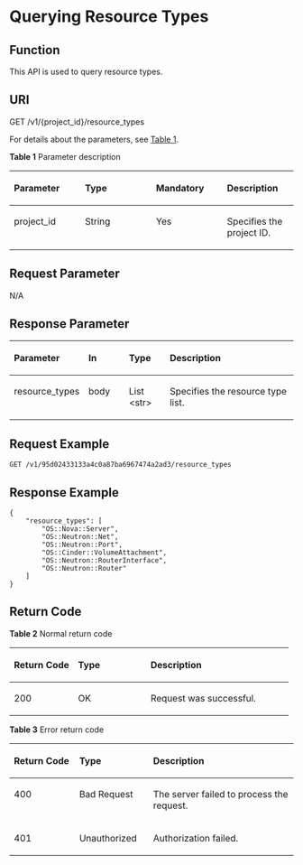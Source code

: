 # Querying Resource Types<a name="EN-US_TOPIC_0084581312"></a>

## Function<a name="en-us_topic_0057973149_section22362409"></a>

This API is used to query resource types.

## URI<a name="en-us_topic_0057973149_section67043958"></a>

GET /v1/\{project\_id\}/resource\_types

For details about the parameters, see  [Table 1](#table1759528275).

**Table  1**  Parameter description

<a name="table1759528275"></a>
<table><thead align="left"><tr id="row26011272716"><th class="cellrowborder" valign="top" width="25%" id="mcps1.2.5.1.1"><p id="p17762534144716"><a name="p17762534144716"></a><a name="p17762534144716"></a><strong id="b103051051101219"><a name="b103051051101219"></a><a name="b103051051101219"></a>Parameter</strong></p>
</th>
<th class="cellrowborder" valign="top" width="25%" id="mcps1.2.5.1.2"><p id="p376433420478"><a name="p376433420478"></a><a name="p376433420478"></a><strong id="b430485215122"><a name="b430485215122"></a><a name="b430485215122"></a>Type</strong></p>
</th>
<th class="cellrowborder" valign="top" width="25%" id="mcps1.2.5.1.3"><p id="p15766123474714"><a name="p15766123474714"></a><a name="p15766123474714"></a><strong id="b7654533127"><a name="b7654533127"></a><a name="b7654533127"></a>Mandatory</strong></p>
</th>
<th class="cellrowborder" valign="top" width="25%" id="mcps1.2.5.1.4"><p id="p147683349474"><a name="p147683349474"></a><a name="p147683349474"></a><strong id="b12893453141210"><a name="b12893453141210"></a><a name="b12893453141210"></a>Description</strong></p>
</th>
</tr>
</thead>
<tbody><tr id="row10601725277"><td class="cellrowborder" valign="top" width="25%" headers="mcps1.2.5.1.1 "><p id="p1765464961019"><a name="p1765464961019"></a><a name="p1765464961019"></a>project_id</p>
</td>
<td class="cellrowborder" valign="top" width="25%" headers="mcps1.2.5.1.2 "><p id="p0655184916104"><a name="p0655184916104"></a><a name="p0655184916104"></a>String</p>
</td>
<td class="cellrowborder" valign="top" width="25%" headers="mcps1.2.5.1.3 "><p id="p865694971017"><a name="p865694971017"></a><a name="p865694971017"></a>Yes</p>
</td>
<td class="cellrowborder" valign="top" width="25%" headers="mcps1.2.5.1.4 "><p id="p13658144921010"><a name="p13658144921010"></a><a name="p13658144921010"></a>Specifies the project ID.</p>
</td>
</tr>
</tbody>
</table>

## Request Parameter<a name="en-us_topic_0057973149_section66524715"></a>

N/A

## Response Parameter<a name="en-us_topic_0057973149_section61851530"></a>

<a name="en-us_topic_0057973149_table40331056"></a>
<table><thead align="left"><tr id="en-us_topic_0057973149_row44895264"><th class="cellrowborder" valign="top" width="15.478452154784522%" id="mcps1.1.5.1.1"><p id="p13701251185014"><a name="p13701251185014"></a><a name="p13701251185014"></a><strong id="b539517117139"><a name="b539517117139"></a><a name="b539517117139"></a>Parameter</strong></p>
</th>
<th class="cellrowborder" valign="top" width="15.478452154784522%" id="mcps1.1.5.1.2"><p id="p13704145119507"><a name="p13704145119507"></a><a name="p13704145119507"></a><strong id="b33678216136"><a name="b33678216136"></a><a name="b33678216136"></a>In</strong></p>
</th>
<th class="cellrowborder" valign="top" width="15.478452154784522%" id="mcps1.1.5.1.3"><p id="p3705151185017"><a name="p3705151185017"></a><a name="p3705151185017"></a><strong id="b230317313137"><a name="b230317313137"></a><a name="b230317313137"></a>Type</strong></p>
</th>
<th class="cellrowborder" valign="top" width="53.564643535646425%" id="mcps1.1.5.1.4"><p id="p1371214511507"><a name="p1371214511507"></a><a name="p1371214511507"></a><strong id="b1621717431313"><a name="b1621717431313"></a><a name="b1621717431313"></a>Description</strong></p>
</th>
</tr>
</thead>
<tbody><tr id="en-us_topic_0057973149_row1734575"><td class="cellrowborder" valign="top" width="15.478452154784522%" headers="mcps1.1.5.1.1 "><p id="en-us_topic_0057973149_p6282875"><a name="en-us_topic_0057973149_p6282875"></a><a name="en-us_topic_0057973149_p6282875"></a>resource_types</p>
</td>
<td class="cellrowborder" valign="top" width="15.478452154784522%" headers="mcps1.1.5.1.2 "><p id="p9171630123118"><a name="p9171630123118"></a><a name="p9171630123118"></a>body</p>
</td>
<td class="cellrowborder" valign="top" width="15.478452154784522%" headers="mcps1.1.5.1.3 "><p id="en-us_topic_0057973149_p39150827"><a name="en-us_topic_0057973149_p39150827"></a><a name="en-us_topic_0057973149_p39150827"></a>List &lt;str&gt;</p>
</td>
<td class="cellrowborder" valign="top" width="53.564643535646425%" headers="mcps1.1.5.1.4 "><p id="en-us_topic_0057973149_p42954456"><a name="en-us_topic_0057973149_p42954456"></a><a name="en-us_topic_0057973149_p42954456"></a>Specifies the resource type list.</p>
</td>
</tr>
</tbody>
</table>

## Request Example<a name="en-us_topic_0057973149_section19792858"></a>

```
GET /v1/95d02433133a4c0a87ba6967474a2ad3/resource_types
```

## Response Example<a name="en-us_topic_0057973149_section43917997"></a>

```
{
    "resource_types": [
        "OS::Nova::Server",
        "OS::Neutron::Net",
        "OS::Neutron::Port",
        "OS::Cinder::VolumeAttachment",
        "OS::Neutron::RouterInterface",
        "OS::Neutron::Router"
    ]
}
```

## Return Code<a name="en-us_topic_0057973149_section59717661"></a>

**Table  2**  Normal return code

<a name="table01411862119"></a>
<table><thead align="left"><tr id="en-us_topic_0084581285_en-us_topic_0057973117_row42419326194057"><th class="cellrowborder" valign="top" width="23%" id="mcps1.2.4.1.1"><p id="en-us_topic_0084581285_en-us_topic_0057973117_p13413377194057"><a name="en-us_topic_0084581285_en-us_topic_0057973117_p13413377194057"></a><a name="en-us_topic_0084581285_en-us_topic_0057973117_p13413377194057"></a><strong id="en-us_topic_0084581285_b14910172512114"><a name="en-us_topic_0084581285_b14910172512114"></a><a name="en-us_topic_0084581285_b14910172512114"></a>Return Code</strong></p>
</th>
<th class="cellrowborder" valign="top" width="26%" id="mcps1.2.4.1.2"><p id="en-us_topic_0084581285_en-us_topic_0057973117_p12741761194057"><a name="en-us_topic_0084581285_en-us_topic_0057973117_p12741761194057"></a><a name="en-us_topic_0084581285_en-us_topic_0057973117_p12741761194057"></a><strong id="en-us_topic_0084581285_en-us_topic_0057973140_b84235270615814_1"><a name="en-us_topic_0084581285_en-us_topic_0057973140_b84235270615814_1"></a><a name="en-us_topic_0084581285_en-us_topic_0057973140_b84235270615814_1"></a>Type</strong></p>
</th>
<th class="cellrowborder" valign="top" width="51%" id="mcps1.2.4.1.3"><p id="en-us_topic_0084581285_en-us_topic_0057973117_p25449701194057"><a name="en-us_topic_0084581285_en-us_topic_0057973117_p25449701194057"></a><a name="en-us_topic_0084581285_en-us_topic_0057973117_p25449701194057"></a><strong id="en-us_topic_0084581285_en-us_topic_0057973140_b842352706193020"><a name="en-us_topic_0084581285_en-us_topic_0057973140_b842352706193020"></a><a name="en-us_topic_0084581285_en-us_topic_0057973140_b842352706193020"></a>Description</strong></p>
</th>
</tr>
</thead>
<tbody><tr id="en-us_topic_0084581285_en-us_topic_0057973117_row48159894194057"><td class="cellrowborder" valign="top" width="23%" headers="mcps1.2.4.1.1 "><p id="en-us_topic_0084581285_en-us_topic_0057973117_p8637307194057"><a name="en-us_topic_0084581285_en-us_topic_0057973117_p8637307194057"></a><a name="en-us_topic_0084581285_en-us_topic_0057973117_p8637307194057"></a>200</p>
</td>
<td class="cellrowborder" valign="top" width="26%" headers="mcps1.2.4.1.2 "><p id="en-us_topic_0084581285_en-us_topic_0057973117_p28533244194057"><a name="en-us_topic_0084581285_en-us_topic_0057973117_p28533244194057"></a><a name="en-us_topic_0084581285_en-us_topic_0057973117_p28533244194057"></a>OK</p>
</td>
<td class="cellrowborder" valign="top" width="51%" headers="mcps1.2.4.1.3 "><p id="en-us_topic_0084581285_en-us_topic_0057973117_p29491459194057"><a name="en-us_topic_0084581285_en-us_topic_0057973117_p29491459194057"></a><a name="en-us_topic_0084581285_en-us_topic_0057973117_p29491459194057"></a>Request was successful.</p>
</td>
</tr>
</tbody>
</table>

**Table  3**  Error return code

<a name="table19512103414"></a>
<table><thead align="left"><tr id="row16955110342"><th class="cellrowborder" valign="top" width="23%" id="mcps1.2.4.1.1"><p id="p129561510144"><a name="p129561510144"></a><a name="p129561510144"></a>Return Code</p>
</th>
<th class="cellrowborder" valign="top" width="26%" id="mcps1.2.4.1.2"><p id="p4959810444"><a name="p4959810444"></a><a name="p4959810444"></a><strong id="b2987612181317"><a name="b2987612181317"></a><a name="b2987612181317"></a>Type</strong></p>
</th>
<th class="cellrowborder" valign="top" width="51%" id="mcps1.2.4.1.3"><p id="p9959161020418"><a name="p9959161020418"></a><a name="p9959161020418"></a><strong id="b105914149137"><a name="b105914149137"></a><a name="b105914149137"></a>Description</strong></p>
</th>
</tr>
</thead>
<tbody><tr id="row179609103411"><td class="cellrowborder" valign="top" width="23%" headers="mcps1.2.4.1.1 "><p id="p896118101840"><a name="p896118101840"></a><a name="p896118101840"></a>400</p>
</td>
<td class="cellrowborder" valign="top" width="26%" headers="mcps1.2.4.1.2 "><p id="p1296211015416"><a name="p1296211015416"></a><a name="p1296211015416"></a>Bad Request</p>
</td>
<td class="cellrowborder" valign="top" width="51%" headers="mcps1.2.4.1.3 "><p id="p9963110146"><a name="p9963110146"></a><a name="p9963110146"></a>The server failed to process the request.</p>
</td>
</tr>
<tr id="row181330274199"><td class="cellrowborder" valign="top" width="23%" headers="mcps1.2.4.1.1 "><p id="p18134027201912"><a name="p18134027201912"></a><a name="p18134027201912"></a>401</p>
</td>
<td class="cellrowborder" valign="top" width="26%" headers="mcps1.2.4.1.2 "><p id="p1713419274191"><a name="p1713419274191"></a><a name="p1713419274191"></a>Unauthorized</p>
</td>
<td class="cellrowborder" valign="top" width="51%" headers="mcps1.2.4.1.3 "><p id="p11134162718196"><a name="p11134162718196"></a><a name="p11134162718196"></a>Authorization failed.</p>
</td>
</tr>
</tbody>
</table>

